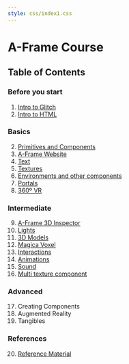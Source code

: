 ```yaml
---
style: css/index1.css
---
```


# A-Frame Course

## Table of Contents


### Before you start
1. <a href="0010-intro-glitch.html">Intro to Glitch</a>
1. <a href="0020-intro-html.html">Intro to HTML</a>

### Basics

2. <a href="0100-primitives-components.html">Primitives and Components</a>
1. <a href="0200-aframe-website.html">A-Frame Website</a>
1. <a href="0300-text.html">Text</a>
1. <a href="0400-textures.html">Textures</a>
1. <a href="0500-environments.html">Environments and other components</a>
1. <a href="0600-portals.html" >Portals</a>
1. <a href="0700-360vr.html" >360º VR</a>

### Intermediate
9. <a href="0750-aframe-inspector.html">A-Frame 3D Inspector</a>
1. <a href="0800-lights.html">Lights</a>
1. <a href="0900-3d-models.html">3D Models</a>
1. <a href="1000-magica-voxel.html">Magica Voxel</a>
1. <a href="1100-interactions.html" >Interactions</a>
1. <a href="1200-animations.html" >Animations</a>
1. <a href="1300-sound.html" >Sound</a>
1. <a href="1400-multi-textures.html" >Multi texture component</a>

### Advanced

17. Creating Components
1. Augmented Reality
1. Tangibles


### References
20. <a href="references.html" >Reference Material</a>


